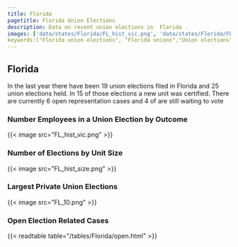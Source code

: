 ```yaml
---
title: Florida
pagetitle: Florida Union Elections
description: Data on recent union elections in  Florida .
images: ['data/states/Florida/FL_hist_vic.png', 'data/states/Florida/FL_hist_size.png', 'data/states/Florida/FL_10.png']
keywords:["Florida union elections", "Florida unions","Union elections"]
---
```

##  Florida

In the last year there have been 19 union elections filed in Florida and 25 union elections held. In 15 of those elections a new unit was certified. There are currently 6 open representation cases and 4 of are still waiting to vote

### Number Employees in a Union Election by Outcome
{{< image src="FL_hist_vic.png" >}}

### Number of Elections by Unit Size
{{< image src="FL_hist_size.png" >}}

### Largest Private Union Elections
{{< image src="FL_10.png" >}}

### Open Election Related Cases
{{< readtable table="/tables/Florida/open.html" >}}

